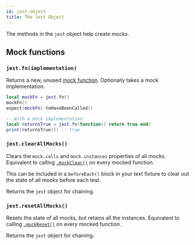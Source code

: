 ```yaml
---
id: jest-object
title: The Jest Object
---
```


The methods in the `jest` object help create mocks.

## Mock functions

### `jest.fn(implementation)`

Returns a new, unused [mock function](MockFunctionAPI.md). Optionally takes a mock implementation.

```lua
local mockFn = jest.fn()
mockFn()
expect(mockFn).toHaveBeenCalled()

-- With a mock implementation:
local returnsTrue = jest.fn(function() return true end)
print(returnsTrue()) -- true
```

### `jest.clearAllMocks()`

Clears the `mock.calls` and `mock.instances` properties of all mocks. Equivalent to calling [`.mockClear()`](MockFunctionAPI.md#mockfnmockclear) on every mocked function.

This can be included in a `beforeEach()` block in your text fixture to clear out the state of all mocks before each test.

Returns the `jest` object for chaining.

### `jest.resetAllMocks()`

Resets the state of all mocks, but retains all the instances. Equivalent to calling [`.mockReset()`](MockFunctionAPI.md#mockfnmockreset) on every mocked function.

Returns the `jest` object for chaining.
